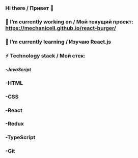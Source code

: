 ### Hi there / Привет 👋

### 🔭 I’m currently working on / Мой текущий проект: https://mechanicell.github.io/react-burger/
### 🌱 I’m currently learning / Изучаю React.js  

### ⚡ Technology stack / Мой стек: 
##### -JavaScript 
### -HTML 
### -CSS 
### -React 
### -Redux
### -TypeScript  
### -Git

<!--
**MechaniCell/MechaniCell** is a ✨ _special_ ✨ repository because its `README.md` (this file) appears on your GitHub profile.

Here are some ideas to get you started:

- 👯 I’m looking to collaborate on ...
- 🤔 I’m looking for help with ...
- 💬 Ask me about ...
- 📫 How to reach me: ...
- 😄 Pronouns: ...
- ⚡ Fun fact: ...
-->
